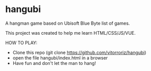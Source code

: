 # hangubi
A hangman game based on Ubisoft Blue Byte list of games.

This project was created to help me learn HTML/CSS/JS/VUE.


HOW TO PLAY: 

- Clone this repo (git clone https://github.com/vitorroriz/hangubi)
- open the file hangubi/index.html in a browser
- Have fun and don't let the man to hang!

